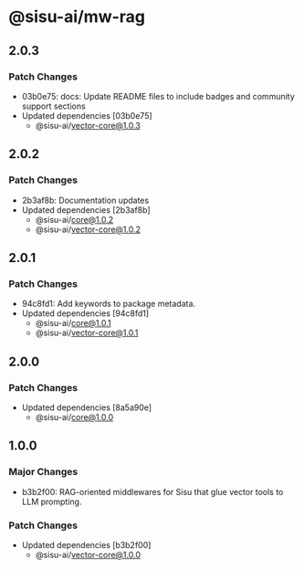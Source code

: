 # @sisu-ai/mw-rag

## 2.0.3

### Patch Changes

- 03b0e75: docs: Update README files to include badges and community support sections
- Updated dependencies [03b0e75]
  - @sisu-ai/vector-core@1.0.3

## 2.0.2

### Patch Changes

- 2b3af8b: Documentation updates
- Updated dependencies [2b3af8b]
  - @sisu-ai/core@1.0.2
  - @sisu-ai/vector-core@1.0.2

## 2.0.1

### Patch Changes

- 94c8fd1: Add keywords to package metadata.
- Updated dependencies [94c8fd1]
  - @sisu-ai/core@1.0.1
  - @sisu-ai/vector-core@1.0.1

## 2.0.0

### Patch Changes

- Updated dependencies [8a5a90e]
  - @sisu-ai/core@1.0.0

## 1.0.0

### Major Changes

- b3b2f00: RAG-oriented middlewares for Sisu that glue vector tools to LLM prompting.

### Patch Changes

- Updated dependencies [b3b2f00]
  - @sisu-ai/vector-core@1.0.0
